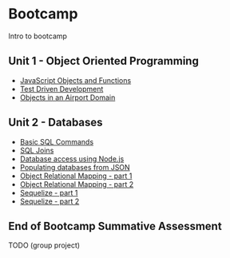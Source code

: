 # Bootcamp

Intro to bootcamp

## Unit 1 - Object Oriented Programming
* [JavaScript Objects and Functions](/curriculum/Bootcamp/Unit-1-Object_Oriented_Programming/0.1.1-JavaScript_Objects_And_Functions)
* [Test Driven Development](/curriculum/Bootcamp/Unit-1-Object_Oriented_Programming/0.1.2-Test_Driven_Development)
* [Objects in an Airport Domain](/curriculum/Bootcamp/Unit-1-Object_Oriented_Programming/0.1.3-Objects_in_an_Airport_Domain)


## Unit 2 - Databases
* [Basic SQL Commands](/curriculum/Bootcamp/Unit-2-Databases/0.2.1-Basic_SQL_Commands.html)
* [SQL Joins](/curriculum/Bootcamp/Unit-2-Databases/0.2.2-SQL_Joins.html)
* [Database access using Node.js](/curriculum/Bootcamp/Unit-2-Databases/0.2.3-Database_access_using_Node.html)
* [Populating databases from JSON](/curriculum/Bootcamp/Unit-2-Databases/0.2.4-Populating_databases_from_JSON.html)
* [Object Relational Mapping - part 1](/curriculum/Bootcamp/Unit-2-Databases/0.2.5-Object_Relational_Mapping_part_1.html)
* [Object Relational Mapping - part 2](/curriculum/Bootcamp/Unit-2-Databases/0.2.6-Object_Relational_Mapping_part_2.html)
* [Sequelize - part 1](/curriculum/Bootcamp/Unit-2-Databases/0.2.7-Sequelize_part_1.html)
* [Sequelize - part 2](/curriculum/Bootcamp/Unit-2-Databases/0.2.8-Sequelize_part_2.html)

## End of Bootcamp Summative Assessment
TODO (group project)
